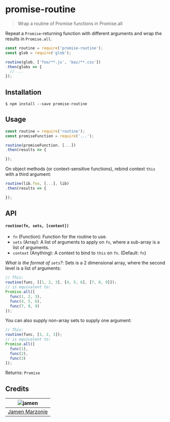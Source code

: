 # promise-routine
> Wrap a routine of Promise functions in Promise.all

Repeat a `Promise`-returning function with different arguments and wrap the results in `Promise.all`.
```javascript
const routine = require('promise-routine');
const glob = require('glob');

routine(glob, ['foo/**.js', 'baz/**.css'])
.then(globs => {
  // ...
});
```

## Installation
```shell
$ npm install --save promise-routine
```

## Usage
```javascript
const routine = require('routine');
const promiseFunction = require('...');

routine(promiseFunction, [...])
.then(results => {

});
```
On object methods (or context-sensitive functions), rebind context `this` with a third argument:
```javascript
routine(lib.foo, [...], lib)
.then(results => {

});
```

## API
#### `routine(fn, sets, [context])`
 - `fn` (Function): Function for the routine to use.
 - `sets` (Array): A list of arguments to apply on `fn`, where a sub-array is a list of arguments.
 - `context` (Anything): A context to bind to `this` on `fn`. (Default: `fn`)

_What is the format of `sets`?_: Sets is a 2 dimensional array, where the second level is a list of arguments:
```javascript
// This:
routine(func, [[1, 2, 3], [4, 5, 6], [7, 8, 9]]);
// is equivalent to:
Promise.all([
  func(1, 2, 3),
  func(4, 5, 6),
  func(7, 8, 9)
]);
```
You can also supply non-array sets to supply one argument:
```javascript
// This:
routine(func, [1, 2, 3]);
// is equivalent to:
Promise.all([
  func(1),
  func(2),
  func(3)
]);
```

Returns: `Promise`

## Credits
| ![jamen][avatar] |
|:---:|
| [Jamen Marzonie][github] |

  [avatar]: https://avatars.githubusercontent.com/u/6251703?v=3
  [github]: https://github.com/jamen
